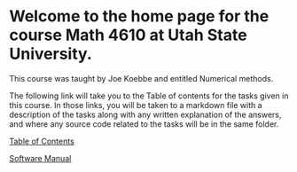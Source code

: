 # Welcome to the home page for the course Math 4610 at Utah State University. 

This course was taught by Joe Koebbe and entitled Numerical methods. 


The following link will take you to the Table of contents for the tasks given in this course. In those links, you will be taken to a markdown file with a description of the tasks
along with any written explanation of the answers, and where any source code related to the tasks will be in the same folder.

[Table of Contents](https://github.com/nicoleefleming/math4610/blob/master/TableofContents.md)


[Software Manual](https://github.com/nicoleefleming/math4610/blob/master/softwareManual/README.md)
